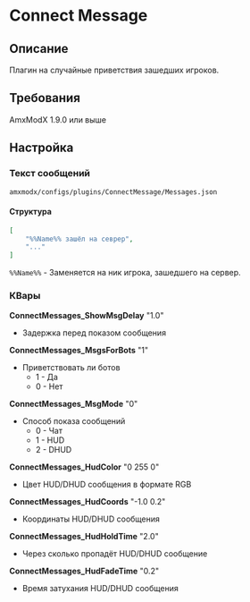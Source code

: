 # Connect Message

## Описание
Плагин на случайные приветствия зашедших игроков.

## Требования
AmxModX 1.9.0 или выше

## Настройка
### Текст сообщений
`amxmodx/configs/plugins/ConnectMessage/Messages.json`

#### Структура
```json
[
    "%%Name%% зашёл на севрер",
    "..."
]
```

`%%Name%%` - Заменяется на ник игрока, зашедшего на сервер.

### КВары

**ConnectMessages_ShowMsgDelay** "1.0"
- Задержка перед показом сообщения


**ConnectMessages_MsgsForBots** "1"
- Приветствовать ли ботов
    - 1 - Да
    - 0 - Нет


**ConnectMessages_MsgMode** "0"
- Способ показа сообщений
    - 0 - Чат
    - 1 - HUD
    - 2 - DHUD


**ConnectMessages_HudColor** "0 255 0"
- Цвет HUD/DHUD сообщения в формате RGB


**ConnectMessages_HudCoords** "-1.0 0.2"
- Координаты HUD/DHUD сообщения


**ConnectMessages_HudHoldTime** "2.0"
- Через сколько пропадёт HUD/DHUD сообщение


**ConnectMessages_HudFadeTime** "0.2"
- Время затухания HUD/DHUD сообщения